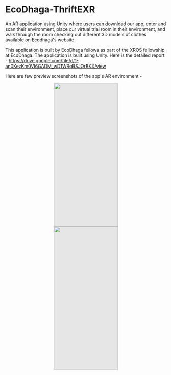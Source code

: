 # EcoDhaga-ThriftEXR
An AR application using Unity where users can download our app, enter and scan their environment, place our virtual trial room in their environment, and walk through the room checking out different 3D models of clothes available on Ecodhaga's website.

This application is built by EcoDhaga fellows as part of the XROS fellowship at EcoDhaga.
The application is built using Unity.
Here is the detailed report - https://drive.google.com/file/d/1-an0KezKm0VI6GADM_wD1WRqBSJOrBKX/view

Here are few preview screenshots of the app's AR environment - 

<img style="display: block;-webkit-user-select: none;margin: auto;cursor: zoom-in;background-color: hsl(0, 0%, 90%);transition: background-color 300ms;" src="https://user-images.githubusercontent.com/62805485/257306691-092a4cf2-e028-48d6-8ecd-e70755a1c134.jpg" width="201" height="448">
<img style="display: block;-webkit-user-select: none;margin: auto;cursor: zoom-in;background-color: hsl(0, 0%, 90%);transition: background-color 300ms;" src="https://user-images.githubusercontent.com/62805485/257306674-4dd47c3a-ef26-45d6-9843-569d5a248671.jpg" width="201" height="448">
